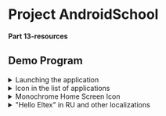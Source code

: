 # Project AndroidSchool 
**Part 13-resources**
## Demo Program
<details>
  <summary>Launching the application</summary>
  
  ![image](https://github.com/user-attachments/assets/4593c3a9-accf-4e5e-ad9c-f5125e111c7b)

</details>

<details>
  <summary>Icon in the list of applications</summary>
  
  ![photo_2024-10-27_17-49-09](https://github.com/user-attachments/assets/297e217a-8a8f-4927-ba4b-99b2b0a997b9)

</details>

<details>
  <summary>Monochrome Home Screen Icon</summary>
  
  ![photo_2024-10-27_18-14-43](https://github.com/user-attachments/assets/bffb85b3-5597-40f3-8443-560a1dfbe1b5)

</details>

<details>
  <summary>"Hello Eltex" in RU and other localizations</summary>
  
  <p align="center">
    <img src="https://github.com/user-attachments/assets/ede51b87-4a9c-4eb6-807e-d443871452c4" />
    <img src="https://github.com/user-attachments/assets/5fa4f5e3-373c-4893-ab26-15f693310768" />
  </p>

</details>
